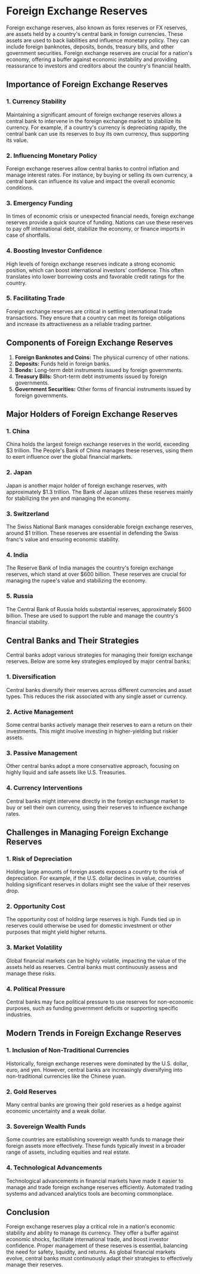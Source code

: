 # Foreign Exchange Reserves

Foreign exchange reserves, also known as forex reserves or FX reserves, are assets held by a country's central bank in foreign currencies. These assets are used to back liabilities and influence monetary policy. They can include foreign banknotes, deposits, bonds, treasury bills, and other government securities. Foreign exchange reserves are crucial for a nation's economy, offering a buffer against economic instability and providing reassurance to investors and creditors about the country's financial health.

## Importance of Foreign Exchange Reserves

### 1. Currency Stability
Maintaining a significant amount of foreign exchange reserves allows a central bank to intervene in the foreign exchange market to stabilize its currency. For example, if a country's currency is depreciating rapidly, the central bank can use its reserves to buy its own currency, thus supporting its value.

### 2. Influencing Monetary Policy
Foreign exchange reserves allow central banks to control inflation and manage interest rates. For instance, by buying or selling its own currency, a central bank can influence its value and impact the overall economic conditions.

### 3. Emergency Funding
In times of economic crisis or unexpected financial needs, foreign exchange reserves provide a quick source of funding. Nations can use these reserves to pay off international debt, stabilize the economy, or finance imports in case of shortfalls.

### 4. Boosting Investor Confidence
High levels of foreign exchange reserves indicate a strong economic position, which can boost international investors' confidence. This often translates into lower borrowing costs and favorable credit ratings for the country.

### 5. Facilitating Trade
Foreign exchange reserves are critical in settling international trade transactions. They ensure that a country can meet its foreign obligations and increase its attractiveness as a reliable trading partner.

## Components of Foreign Exchange Reserves

1. **Foreign Banknotes and Coins:** The physical currency of other nations.
2. **Deposits:** Funds held in foreign banks.
3. **Bonds:** Long-term debt instruments issued by foreign governments.
4. **Treasury Bills:** Short-term debt instruments issued by foreign governments.
5. **Government Securities:** Other forms of financial instruments issued by foreign governments.

## Major Holders of Foreign Exchange Reserves

### 1. China
China holds the largest foreign exchange reserves in the world, exceeding $3 trillion. The People's Bank of China manages these reserves, using them to exert influence over the global financial markets.

### 2. Japan
Japan is another major holder of foreign exchange reserves, with approximately $1.3 trillion. The Bank of Japan utilizes these reserves mainly for stabilizing the yen and managing the economy.

### 3. Switzerland
The Swiss National Bank manages considerable foreign exchange reserves, around $1 trillion. These reserves are essential in defending the Swiss franc's value and ensuring economic stability.

### 4. India
The Reserve Bank of India manages the country's foreign exchange reserves, which stand at over $600 billion. These reserves are crucial for managing the rupee's value and stabilizing the economy.

### 5. Russia
The Central Bank of Russia holds substantial reserves, approximately $600 billion. These are used to support the ruble and manage the country's financial stability.

## Central Banks and Their Strategies

Central banks adopt various strategies for managing their foreign exchange reserves. Below are some key strategies employed by major central banks:

### 1. Diversification
Central banks diversify their reserves across different currencies and asset types. This reduces the risk associated with any single asset or currency.

### 2. Active Management
Some central banks actively manage their reserves to earn a return on their investments. This might involve investing in higher-yielding but riskier assets.

### 3. Passive Management
Other central banks adopt a more conservative approach, focusing on highly liquid and safe assets like U.S. Treasuries.

### 4. Currency Interventions
Central banks might intervene directly in the foreign exchange market to buy or sell their own currency, using their reserves to influence exchange rates.

## Challenges in Managing Foreign Exchange Reserves

### 1. Risk of Depreciation
Holding large amounts of foreign assets exposes a country to the risk of depreciation. For example, if the U.S. dollar declines in value, countries holding significant reserves in dollars might see the value of their reserves drop.

### 2. Opportunity Cost
The opportunity cost of holding large reserves is high. Funds tied up in reserves could otherwise be used for domestic investment or other purposes that might yield higher returns.

### 3. Market Volatility
Global financial markets can be highly volatile, impacting the value of the assets held as reserves. Central banks must continuously assess and manage these risks.

### 4. Political Pressure
Central banks may face political pressure to use reserves for non-economic purposes, such as funding government deficits or supporting specific industries.

## Modern Trends in Foreign Exchange Reserves

### 1. Inclusion of Non-Traditional Currencies
Historically, foreign exchange reserves were dominated by the U.S. dollar, euro, and yen. However, central banks are increasingly diversifying into non-traditional currencies like the Chinese yuan.

### 2. Gold Reserves
Many central banks are growing their gold reserves as a hedge against economic uncertainty and a weak dollar.

### 3. Sovereign Wealth Funds
Some countries are establishing sovereign wealth funds to manage their foreign assets more effectively. These funds typically invest in a broader range of assets, including equities and real estate.

### 4. Technological Advancements
Technological advancements in financial markets have made it easier to manage and trade foreign exchange reserves efficiently. Automated trading systems and advanced analytics tools are becoming commonplace.

## Conclusion

Foreign exchange reserves play a critical role in a nation's economic stability and ability to manage its currency. They offer a buffer against economic shocks, facilitate international trade, and boost investor confidence. Proper management of these reserves is essential, balancing the need for safety, liquidity, and returns. As global financial markets evolve, central banks must continuously adapt their strategies to effectively manage their reserves.
